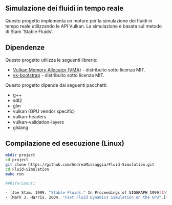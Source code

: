 ## Simulazione dei fluidi in tempo reale  

Questo progetto implementa un motore per la simulazione dei fluidi in tempo reale utilizzando le API Vulkan.
La simulazione è basata sul metodo di Stam 'Stable Fluids'.

## Dipendenze
Questo progetto utilizza le seguenti librerie:

- [Vulkan Memory Allocator (VMA)](https://github.com/GPUOpen-LibrariesAndSDKs/VulkanMemoryAllocator) - distribuito sotto licenza MIT.
- [vk-bootstrap](https://github.com/charles-lunarg/vk-bootstrap) - distribuito sotto licenza MIT.

Questo progetto dipende dai seguenti pacchetti:

- g++
- sdl2
- glm
- vulkan (GPU vendor specific)
- vulkan-headers
- vulkan-validation-layers
- glslang

## Compilazione ed esecuzione (Linux)

```bash
mkdir project
cd project
git clone https://github.com/AndreaMissaggia/Fluid-Simulation.git
cd Fluid-Simulation
make run

##Riferimenti

- [Joe Stam. 1999. "Stable Fluids." In Proceedings of SIGGRAPH 1999](https://www.researchgate.net/publication/2486965_Stable_Fluids).
- [Mark J. Harris. 2004. "Fast Fluid Dynamics Simulation on the GPU".](https://github.com/charles-lunarg/vk-bootstrap](https://developer.nvidia.com/gpugems/gpugems/part-vi-beyond-triangles/chapter-38-fast-fluid-dynamics-simulation-gpu)
